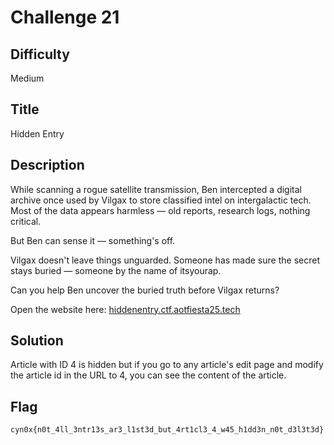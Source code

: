 # Challenge 21

## Difficulty

Medium

## Title

Hidden Entry

## Description

While scanning a rogue satellite transmission, Ben intercepted a digital archive once used by Vilgax to store classified intel on intergalactic tech. Most of the data appears harmless — old reports, research logs, nothing critical.

But Ben can sense it — something's off.

Vilgax doesn't leave things unguarded. Someone has made sure the secret stays buried — someone by the name of itsyourap.

Can you help Ben uncover the buried truth before Vilgax returns?

Open the website here: [hiddenentry.ctf.aotfiesta25.tech](https://hiddenentry.ctf.aotfiesta25.tech)

## Solution

Article with ID 4 is hidden but if you go to any article's edit page and modify the article id in the URL to 4, you can see the content of the article.

## Flag

```text
cyn0x{n0t_4ll_3ntr13s_ar3_l1st3d_but_4rt1cl3_4_w45_h1dd3n_n0t_d3l3t3d}
```
